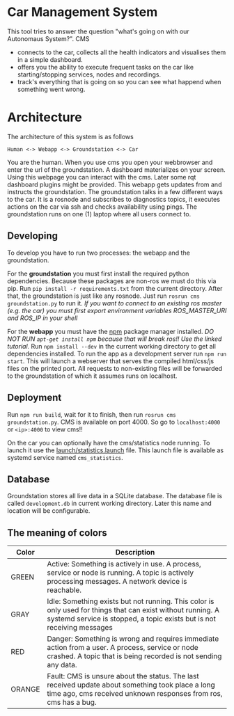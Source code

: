 # Car Management System

This tool tries to answer the question "what's going on with our Autonomaus System?". CMS
* connects to the car, collects all the health indicators and visualises them in a simple dashboard.
* offers you the ability to execute frequent tasks on the car like starting/stopping services, nodes and recordings.
* track's everything that is going on so you can see what happend when something went wrong.

# Architecture
The architecture of this system is as follows
```
Human <-> Webapp <-> Groundstation <-> Car
```
You are the human. When you use cms you open your webbrowser and enter the url of the groundstation.
A dashboard materializes on your screen. Using this webpage you can interact with the cms.
Later some rqt dashboard plugins might be provided. 
This webapp gets updates from and instructs the groundstation.
The groundstation talks in a few different ways to the car. 
It is a rosnode and subscribes to diagnostics topics, it executes actions on the car via ssh and checks availability using pings.
The groundstation runs on one (1) laptop where all users connect to.

## Developing
To develop you have to run two processes: the webapp and the groundstation.

For the **groundstation** you must first install the required python dependencies.
Because these packages are non-ros we must do this via pip. 
Run `pip install -r requirements.txt` from the current directory.
After that, the groundstation is just like any rosnode.
Just run `rosrun cms groundstation.py` to run it.
_If you want to connect to an existing ros master (e.g. the car) you must first export environment variables ROS_MASTER_URI and ROS_IP in your shell_

For the **webapp** you must have the [npm](https://linuxize.com/post/how-to-install-node-js-on-ubuntu-18.04/) package manager installed.
_DO NOT RUN `apt-get install npm` because that will break ros!! Use the linked tutorial._
Run `npm install --dev` in the current working directory to get all dependencies installed.
To run the app as a development server run `npm run start`.
This will launch a webserver that serves the compiled html/css/js files on the printed port. 
All requests to non-existing files will be forwarded to the groundstation of which it assumes runs on localhost.
 
## Deployment
Run `npm run build`, wait for it to finish, then run `rosrun cms groundstation.py`. CMS is available on port 4000. 
So go to `localhost:4000` or `<ip>:4000` to view cms!!

On the car you can optionally have the cms/statistics node running. 
To launch it use the [launch/statistics.launch](statistics.launch) file. 
This launch file is available as systemd service named `cms_statistics`.

## Database
Groundstation stores all live data in a SQLite database. 
The database file is called `development.db` in current working directory. 
Later this name and location will be configurable. 

## The meaning of colors

| Color | Description |
| --- | --- |
| GREEN | Active: Something is actively in use. A process, service or node is running. A topic is actively processing messages. A network device is reachable. |
| GRAY | Idle: Something exists but not running. This color is only used for things that can exist without running. A systemd service is stopped, a topic exists but is not receiving messages |
| RED | Danger: Something is wrong and requires immediate action from a user. A process, service or node crashed. A topic that is being recorded is not sending any data.  |   
| ORANGE | Fault: CMS is unsure about the status. The last received update about something took place a long time ago, cms received unknown responses from ros, cms has a bug. | 
